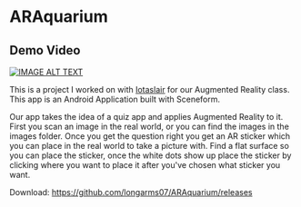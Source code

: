 # ARAquarium

## Demo Video
[![IMAGE ALT TEXT](http://img.youtube.com/vi/3PR-oGrSB6s.jpg)](http://www.youtube.com/watch?v=3PR-oGrSB6s "Augmented Reality Nerd Board")

This is a project I worked on with [Iotaslair](https://github.com/Iotaslair) for our Augmented Reality class. This app is an Android Application built with Sceneform.

Our app takes the idea of a quiz app and applies Augmented Reality to it. First you scan an image in the real world, or you can find the images in the images folder. Once you get the question right you get an AR sticker which you can place in the real world to take a picture with. Find a flat surface so you can place the sticker, once the white dots show up place the sticker by clicking where you want to place it after you've chosen what sticker you want.


Download: https://github.com/longarms07/ARAquarium/releases
